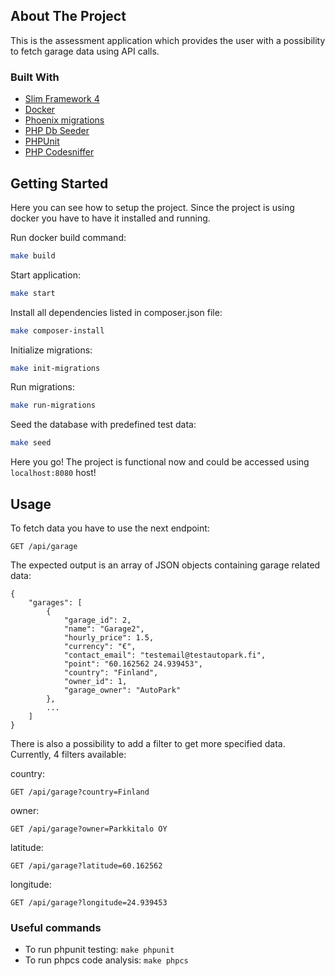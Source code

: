 <!-- ABOUT THE PROJECT -->
## About The Project

This is the assessment application which provides the user with a possibility to fetch garage data using API calls.

### Built With
<ul>
<li><a href="https://github.com/slim/Slim">Slim Framework 4</a></li>
<li><a href="https://www.docker.com/">Docker</a></li>
<li><a href="https://github.com/lulco/phoenix">Phoenix migrations</a></li>
<li><a href="https://github.com/tebazil/db-seeder">PHP Db Seeder</a></li>
<li><a href="https://github.com/sebastianbergmann/phpunit">PHPUnit</a></li>
<li><a href="https://github.com/squizlabs/PHP_CodeSniffer">PHP Codesniffer</a></li>
</ul>

<!-- Getting Started -->
## Getting Started
Here you can see how to setup the project. Since the project is using docker you have to have it installed and running. 

Run docker build command:
  ```sh
  make build
  ```

Start application:
  ```sh
  make start
  ```
  
Install all dependencies listed in composer.json file:
  ```sh
  make composer-install
  ```

Initialize migrations:
  ```sh
  make init-migrations
  ```
  
Run migrations:
  ```sh
  make run-migrations
  ```
  
Seed the database with predefined test data:
  ```sh
  make seed
  ```
  
Here you go! The project is functional now and could be accessed using `localhost:8080` host!

## Usage
To fetch data you have to use the next endpoint:

`GET /api/garage`

The expected output is an array of JSON objects containing garage related data:
```
{
    "garages": [
        {
            "garage_id": 2,
            "name": "Garage2",
            "hourly_price": 1.5,
            "currency": "€",
            "contact_email": "testemail@testautopark.fi",
            "point": "60.162562 24.939453",
            "country": "Finland",
            "owner_id": 1,
            "garage_owner": "AutoPark"
        },
        ...
    ]
}
```

There is also a possibility to add a filter to get more specified data. Currently, 4 filters available:

country:

`GET /api/garage?country=Finland`

owner:

`GET /api/garage?owner=Parkkitalo OY`

latitude:

`GET /api/garage?latitude=60.162562`

longitude:

`GET /api/garage?longitude=24.939453`

### Useful commands
- To run phpunit testing: `make phpunit`
- To run phpcs code analysis: `make phpcs`



